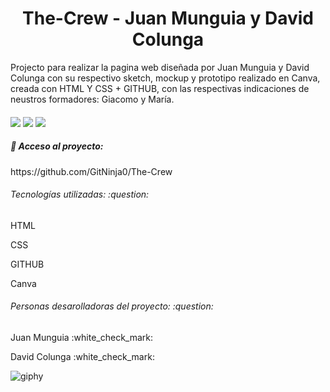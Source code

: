 <h1 align="center"> The-Crew - Juan Munguia y David Colunga </h1>
<p>Projecto para realizar la pagina web diseñada por Juan Munguia y David Colunga con su respectivo sketch, mockup y prototipo realizado en Canva, creada con HTML Y CSS + GITHUB, con las respectivas indicaciones de neustros formadores: Giacomo y María.</p>
<h4 align="center"></h4>
<img src=".">
<img src=".">
<img src=".">
<h5>📁 Acceso al proyecto:</h5>
https://github.com/GitNinja0/The-Crew
<h6>Tecnologías utilizadas: :question:</h6>
<p>HTML</p>
<p>CSS</p>
<p>GITHUB</p>
<p>Canva</p>
<h6>Personas desarolladoras del proyecto: :question: </h6>
<p>Juan Munguia :white_check_mark:</p>
<p>David Colunga :white_check_mark:</p>


![giphy](https://github.com/GitNinja0/The-Crew/assets/144242776/ec368da6-21ab-47fe-adee-a31fe5395f58)

